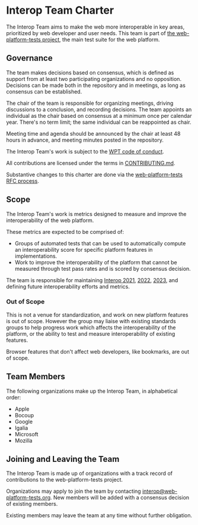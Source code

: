 # Interop Team Charter

The Interop Team aims to make the web more interoperable in key areas, prioritized by web developer and user needs. This team is part of [the web-platform-tests project](https://github.com/web-platform-tests/wpt), the main test suite for the web platform.

## Governance

The team makes decisions based on consensus, which is defined as support from at least two participating organizations and no opposition. Decisions can be made both in the repository and in meetings, as long as consensus can be established.

The chair of the team is responsible for organizing meetings, driving discussions to a conclusion, and recording decisions. The team appoints an individual as the chair based on consensus at a minimum once per calendar year. There's no term limit; the same individual can be reappointed as chair.

Meeting time and agenda should be announced by the chair at least 48 hours in advance, and meeting minutes posted in the repository.

The Interop Team's work is subject to the [WPT code of conduct](https://github.com/web-platform-tests/wpt/blob/master/CODE_OF_CONDUCT.md).

All contributions are licensed under the terms in [CONTRIBUTING.md](https://github.com/web-platform-tests/wpt/blob/master/CONTRIBUTING.md).

Substantive changes to this charter are done via the [web-platform-tests RFC process](https://github.com/web-platform-tests/rfcs).

## Scope

The Interop Team's work is metrics designed to measure and improve the interoperability of the web platform.

These metrics are expected to be comprised of:

- Groups of automated tests that can be used to automatically compute an interoperability score for specific platform features in implementations.
- Work to improve the interoperability of the platform that cannot be measured through test pass rates and is scored by consensus decision.

The team is responsible for maintaining [Interop 2021](https://wpt.fyi/interop-2021), [2022](https://wpt.fyi/interop-2022), [2023](https://wpt.fyi/interop-2023), and defining future interoperability efforts and metrics.

### Out of Scope

This is not a venue for standardization, and work on new platform features is out of scope. However the group may liaise with existing standards groups to help progress work which affects the interoperability of the platform, or the ability to test and measure interoperability of existing features.

Browser features that don't affect web developers, like bookmarks, are out of scope.

## Team Members

The following organizations make up the Interop Team, in alphabetical order:

* Apple
* Bocoup
* Google
* Igalia
* Microsoft
* Mozilla

## Joining and Leaving the Team

The Interop Team is made up of organizations with a track record of contributions to the web-platform-tests project.

Organizations may apply to join the team by contacting interop@web-platform-tests.org. New members will be added with a consensus decision of existing members.

Existing members may leave the team at any time without further obligation.
